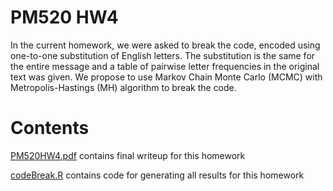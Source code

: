 # PM520 HW4

In the current homework, we were asked to break the code, encoded using one-to-one substitution of English letters. The substitution is the same for the entire message and a table of pairwise letter frequencies in the original text was given. We propose to use Markov Chain Monte Carlo (MCMC) with Metropolis-Hastings (MH) algorithm to break the code.

# Contents

[PM520HW4.pdf](https://github.com/coco90417/PM520/blob/master/hw4/PM520HW4.pdf) contains final writeup for this homework

[codeBreak.R](https://github.com/coco90417/PM520/blob/master/hw4/codeBreak.R) contains code for generating all results for this homework

